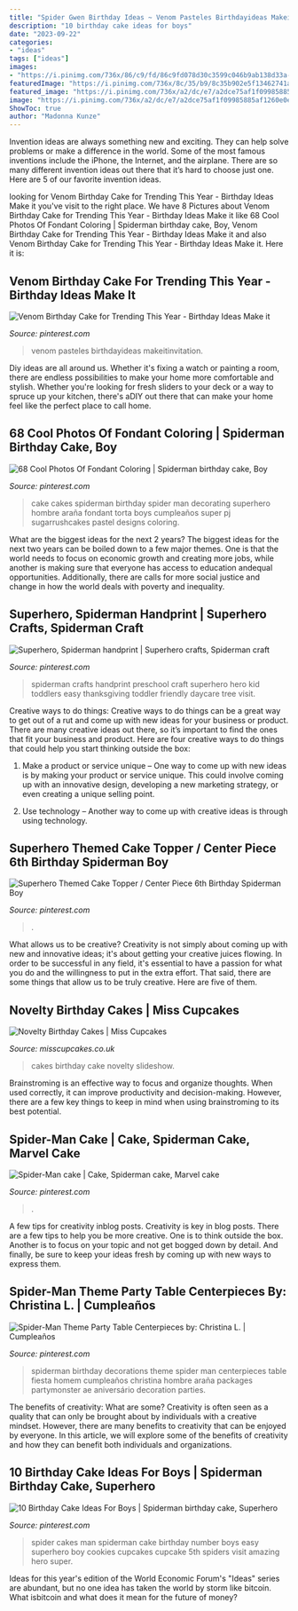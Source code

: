 ```yaml
---
title: "Spider Gwen Birthday Ideas ~ Venom Pasteles Birthdayideas Makeitinvitation"
description: "10 birthday cake ideas for boys"
date: "2023-09-22"
categories:
- "ideas"
tags: ["ideas"]
images:
- "https://i.pinimg.com/736x/86/c9/fd/86c9fd078d30c3599c046b9ab138d33a--themed-cakes-center-pieces.jpg"
featuredImage: "https://i.pinimg.com/736x/8c/35/b9/8c35b902e5f13462741a0c258e501f23--spiderman-birthday-th-birthday.jpg"
featured_image: "https://i.pinimg.com/736x/a2/dc/e7/a2dce75af1f09985885af1260e0e0772.jpg"
image: "https://i.pinimg.com/736x/a2/dc/e7/a2dce75af1f09985885af1260e0e0772.jpg"
ShowToc: true
author: "Madonna Kunze"
---
```



Invention ideas are always something new and exciting. They can help solve problems or make a difference in the world. Some of the most famous inventions include the iPhone, the Internet, and the airplane. There are so many different invention ideas out there that it’s hard to choose just one. Here are 5 of our favorite invention ideas.

	

		
looking for Venom Birthday Cake for Trending This Year - Birthday Ideas Make it you've visit to the right place. We have 8 Pictures about Venom Birthday Cake for Trending This Year - Birthday Ideas Make it like 68 Cool Photos Of Fondant Coloring | Spiderman birthday cake, Boy, Venom Birthday Cake for Trending This Year - Birthday Ideas Make it and also Venom Birthday Cake for Trending This Year - Birthday Ideas Make it. Here it is:
		
    
## Venom Birthday Cake For Trending This Year - Birthday Ideas Make It

<img loading=lazy src="https://i.pinimg.com/736x/3c/15/0f/3c150f6f9b116da9151f844d02c8e4ff.jpg" onerror="this.onerror=null;this.src='https://tse3.mm.bing.net/th?id=OIP.gjnjSBWRPL-TyMaS1pI56wHaJ3&amp;pid=15.1';" alt="Venom Birthday Cake for Trending This Year - Birthday Ideas Make it">

_Source: pinterest.com_

>venom pasteles birthdayideas makeitinvitation. 

	

Diy ideas are all around us. Whether it's fixing a watch or painting a room, there are endless possibilities to make your home more comfortable and stylish. Whether you're looking for fresh sliders to your deck or a way to spruce up your kitchen, there's aDIY out there that can make your home feel like the perfect place to call home.

    
## 68 Cool Photos Of Fondant Coloring | Spiderman Birthday Cake, Boy

<img loading=lazy src="https://i.pinimg.com/736x/17/65/45/1765457402820c9e22306af42e610109.jpg" onerror="this.onerror=null;this.src='https://tse1.mm.bing.net/th?id=OIP.EnkXWk-EpuWOiOG2MbXIrwHaMY&amp;pid=15.1';" alt="68 Cool Photos Of Fondant Coloring | Spiderman birthday cake, Boy">

_Source: pinterest.com_

>cake cakes spiderman birthday spider man decorating superhero hombre araña fondant torta boys cumpleaños super pj sugarrushcakes pastel designs coloring. 

	

What are the biggest ideas for the next 2 years?
The biggest ideas for the next two years can be boiled down to a few major themes. One is that the world needs to focus on economic growth and creating more jobs, while another is making sure that everyone has access to education andequal opportunities. Additionally, there are calls for more social justice and change in how the world deals with poverty and inequality.

    
## Superhero, Spiderman Handprint | Superhero Crafts, Spiderman Craft

<img loading=lazy src="https://i.pinimg.com/736x/1b/79/28/1b7928cb3431548f4dbda69b32dcf73b--superhero-spiderman-print-calendar.jpg" onerror="this.onerror=null;this.src='https://tse2.mm.bing.net/th?id=OIP.xkpg1HSJHRMsLdyxuJgD-AHaNK&amp;pid=15.1';" alt="Superhero, Spiderman handprint | Superhero crafts, Spiderman craft">

_Source: pinterest.com_

>spiderman crafts handprint preschool craft superhero hero kid toddlers easy thanksgiving toddler friendly daycare tree visit. 

	

Creative ways to do things:
Creative ways to do things can be a great way to get out of a rut and come up with new ideas for your business or product. There are many creative ideas out there, so it’s important to find the ones that fit your business and product. Here are four creative ways to do things that could help you start thinking outside the box:
1. Make a product or service unique – One way to come up with new ideas is by making your product or service unique. This could involve coming up with an innovative design, developing a new marketing strategy, or even creating a unique selling point.

2. Use technology – Another way to come up with creative ideas is through using technology.

    
## Superhero Themed Cake Topper / Center Piece 6th Birthday Spiderman Boy

<img loading=lazy src="https://i.pinimg.com/736x/86/c9/fd/86c9fd078d30c3599c046b9ab138d33a--themed-cakes-center-pieces.jpg" onerror="this.onerror=null;this.src='https://tse2.mm.bing.net/th?id=OIP.do3-q1UWviKhzU3X3hyrIAHaKc&amp;pid=15.1';" alt="Superhero Themed Cake Topper / Center Piece 6th Birthday Spiderman Boy">

_Source: pinterest.com_

>. 

	

What allows us to be creative?
Creativity is not simply about coming up with new and innovative ideas; it's about getting your creative juices flowing. In order to be successful in any field, it's essential to have a passion for what you do and the willingness to put in the extra effort. That said, there are some things that allow us to be truly creative. Here are five of them.

    
## Novelty Birthday Cakes | Miss Cupcakes

<img loading=lazy src="https://www.misscupcakes.co.uk/wp-content/gallery/birthday-cakes/2-tiered-spiderman-birthday-cake.jpg" onerror="this.onerror=null;this.src='https://tse1.mm.bing.net/th?id=OIP.effN0W35twl0WxqvNVwXqgAAAA&amp;pid=15.1';" alt="Novelty Birthday Cakes | Miss Cupcakes">

_Source: misscupcakes.co.uk_

>cakes birthday cake novelty slideshow. 

	

Brainstroming is an effective way to focus and organize thoughts. When used correctly, it can improve productivity and decision-making. However, there are a few key things to keep in mind when using brainstroming to its best potential.

    
## Spider-Man Cake | Cake, Spiderman Cake, Marvel Cake

<img loading=lazy src="https://i.pinimg.com/736x/08/54/dd/0854dd12f591aa729bdd89c8681826ed.jpg" onerror="this.onerror=null;this.src='https://tse3.mm.bing.net/th?id=OIP.IA7zgvPqTv3alZr6Vz7jhgHaJ3&amp;pid=15.1';" alt="Spider-Man cake | Cake, Spiderman cake, Marvel cake">

_Source: pinterest.com_

>. 

	

A few tips for creativity inblog posts.
Creativity is key in blog posts. There are a few tips to help you be more creative. One is to think outside the box. Another is to focus on your topic and not get bogged down by detail. And finally, be sure to keep your ideas fresh by coming up with new ways to express them.

    
## Spider-Man Theme Party Table Centerpieces By: Christina L. | Cumpleaños

<img loading=lazy src="https://i.pinimg.com/736x/8c/35/b9/8c35b902e5f13462741a0c258e501f23--spiderman-birthday-th-birthday.jpg" onerror="this.onerror=null;this.src='https://tse2.mm.bing.net/th?id=OIP.T6o-wVW4YbPmlQkjto8EcwHaJ3&amp;pid=15.1';" alt="Spider-Man Theme Party Table Centerpieces by: Christina L. | Cumpleaños">

_Source: pinterest.com_

>spiderman birthday decorations theme spider man centerpieces table fiesta homem cumpleaños christina hombre araña packages partymonster ae aniversário decoration parties. 

	

The benefits of creativity: What are some?
Creativity is often seen as a quality that can only be brought about by individuals with a creative mindset. However, there are many benefits to creativity that can be enjoyed by everyone. In this article, we will explore some of the benefits of creativity and how they can benefit both individuals and organizations.

    
## 10 Birthday Cake Ideas For Boys | Spiderman Birthday Cake, Superhero

<img loading=lazy src="https://i.pinimg.com/736x/a2/dc/e7/a2dce75af1f09985885af1260e0e0772.jpg" onerror="this.onerror=null;this.src='https://tse1.mm.bing.net/th?id=OIP.YGPl2tYRKCI59WeBj3Q0XQHaJ6&amp;pid=15.1';" alt="10 Birthday Cake Ideas For Boys | Spiderman birthday cake, Superhero">

_Source: pinterest.com_

>spider cakes man spiderman cake birthday number boys easy superhero boy cookies cupcakes cupcake 5th spiders visit amazing hero super. 

	

Ideas for this year's edition of the World Economic Forum's "Ideas" series are abundant, but no one idea has taken the world by storm like bitcoin. What isbitcoin and what does it mean for the future of money? 

